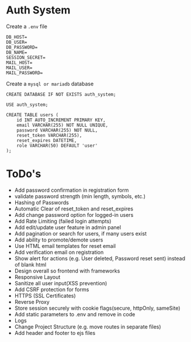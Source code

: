 # Auth System

Create a `.env` file

```
DB_HOST=
DB_USER=
DB_PASSWORD=
DB_NAME=
SESSION_SECRET=
MAIL_HOST=
MAIL_USER=
MAIL_PASSWORD=
```

Create a `mysql or mariadb` database

```
CREATE DATABASE IF NOT EXISTS auth_system;

USE auth_system;

CREATE TABLE users (
    id INT AUTO_INCREMENT PRIMARY KEY,
    email VARCHAR(255) NOT NULL UNIQUE,
    password VARCHAR(255) NOT NULL,
	reset_token VARCHAR(255),
	reset_expires DATETIME,
	role VARCHAR(50) DEFAULT 'user'
);
```

# ToDo's

- Add password confirmation in registration form
- validate password strength (min length, symbols, etc.)
- Hashing of Passwords
- Automatic Clear of reset_token and reset_expires
- Add change password option for logged-in users
- Add Rate Limiting (failed login attempts)
- Add edit/update user feature in admin panel
- Add pagination or search for users, if many users exist
- Add ability to promote/demote users
- Use HTML email templates for reset email
- Add verification email on registration
- Show alert for actions (e.g. User deleted, Password reset sent) instead of blank html
- Design overall so frontend with frameworks
- Responsive Layout
- Sanitize all user input(XSS prevention)
- Add CSRF protection for forms
- HTTPS (SSL Certificates)
- Reverse Proxy
- Store session securely with cookie flags(secure, httpOnly, sameSite)
- Add static parameters to .env and remove in code
- Logs
- Change Project Structure (e.g. move routes in separate files)
- Add header and footer to ejs files
